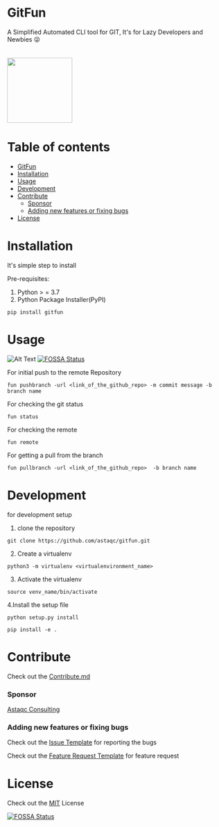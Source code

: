 <!-- Add banner here -->

# GitFun
A Simplified Automated CLI tool for GIT, It's for Lazy Developers and  Newbies 😜<br>
<br>
<br>
<img src="https://media.giphy.com/media/muCo9BLS7vjErTON27/giphy.gif" width=150 height=150/>
# Table of contents
<!-- After you have introduced your project, it is a good idea to add a **Table of contents** or **TOC** as **cool** people say it. This would make it easier for people to navigate through your README and find exactly what they are looking for.

Here is a sample TOC(*wow! such cool!*) that is actually the TOC for this README. -->

- [GitFun](#GitFun)
- [Installation](#Installation)
- [Usage](#Usage)
- [Development](#Development)
- [Contribute](#Contribute)
    - [Sponsor](#Sponsor)
    - [Adding new features or fixing bugs](#)
- [License](#License)



# Installation
It's  simple step to install

Pre-requisites:
 1. Python > = 3.7 
 2. Python Package Installer(PyPI)

``pip install gitfun``

# Usage
![Alt Text](https://media.giphy.com/media/7ePhnZptEdIT2Wp96Q/giphy.gif)
[![FOSSA Status](https://app.fossa.com/api/projects/git%2Bgithub.com%2Fastaqc%2Fgitfun.svg?type=shield)](https://app.fossa.com/projects/git%2Bgithub.com%2Fastaqc%2Fgitfun?ref=badge_shield)

For initial push to the remote Repository  


``fun pushbranch -url <link_of_the_github_repo> -m commit message -b branch name``

For checking the git status

``fun status``

For checking the remote

``fun remote``

For getting a pull from the branch 

``fun pullbranch -url <link_of_the_github_repo>  -b branch name``


# Development


for development setup 

1. clone the repository 

``git clone https://github.com/astaqc/gitfun.git``

2. Create a virtualenv 

``python3 -m virtualenv <virtualenvironment_name>``

3. Activate the virtualenv 

``source venv_name/bin/activate``
   
4.Install the setup file 

``python setup.py install  ``

``pip install -e . ``

# Contribute

Check out the [Contribute.md](CONTRIBUTING.md)
### Sponsor
[Astaqc Consulting](https://astaqc.com/)


### Adding new features or fixing bugs
Check out the [Issue Template](.github/ISSUE_TEMPLATE/bug_report.md) for reporting the bugs 

Check out the [Feature Request Template](.github/ISSUE_TEMPLATE/feature_request.md)  for feature request


# License

Check out the [MIT](LICENSE) License 


[![FOSSA Status](https://app.fossa.com/api/projects/git%2Bgithub.com%2Fastaqc%2Fgitfun.svg?type=large)](https://app.fossa.com/projects/git%2Bgithub.com%2Fastaqc%2Fgitfun?ref=badge_large)